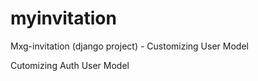 # myinvitation
Mxg-invitation (django project) - Customizing User Model

Cutomizing Auth User Model
